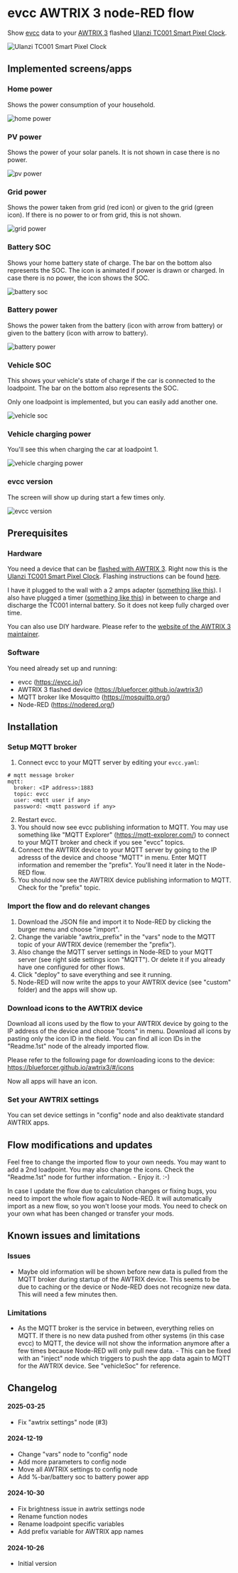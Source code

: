 # evcc AWTRIX 3 node-RED flow
Show [evcc](https://evcc.io/) data to your [AWTRIX 3](https://blueforcer.github.io/awtrix3/) flashed [Ulanzi TC001 Smart Pixel Clock](https://www.ulanzi.de/products/ulanzi-pixel-smart-uhr-2882?ref=stnk).

![Ulanzi TC001 Smart Pixel Clock](img/awtrix-evcc-tc001.jpg)

## Implemented screens/apps

### Home power

Shows the power consumption of your household.

![home power](img/awtrix-evcc-homePower.png)

### PV power

Shows the power of your solar panels. It is not shown in case there is no power.

![pv power](img/awtrix-evcc-pvPower.png)

### Grid power

Shows the power taken from grid (red icon) or given to the grid (green icon). If there is no power to or from grid, this is not shown.

![grid power](img/awtrix-evcc-gridPower.png)

### Battery SOC

Shows your home battery state of charge. The bar on the bottom also represents the SOC. The icon is animated if power is drawn or charged. In case there is no power, the icon shows the SOC.

![battery soc](img/awtrix-evcc-batterySoc.png)

### Battery power

Shows the power taken from the battery (icon with arrow from battery) or given to the battery (icon with arrow to battery).

![battery power](img/awtrix-evcc-batteryPower.png)

### Vehicle SOC

This shows your vehicle's state of charge if the car is connected to the loadpoint. The bar on the bottom also represents the SOC.

Only one loadpoint is implemented, but you can easily add another one.

![vehicle soc](img/awtrix-evcc-vehicleSoc.png)

### Vehicle charging power

You'll see this when charging the car at loadpoint 1.

![vehicle charging power](img/awtrix-evcc-chargePower.png)

### evcc version

The screen will show up during start a few times only.

![evcc version](img/awtrix-evcc-evccVersion.png)

## Prerequisites

### Hardware

You need a device that can be [flashed with AWTRIX 3](https://blueforcer.github.io/awtrix3/). Right now this is the [Ulanzi TC001 Smart Pixel Clock](https://www.ulanzi.de/products/ulanzi-pixel-smart-uhr-2882?ref=stnk). Flashing instructions can be found [here](https://blueforcer.github.io/awtrix3/#/quickstart).

I have it plugged to the wall with a 2 amps adapter ([something like this](https://amzn.to/3YOrcql)). I also have plugged a timer ([something like this](https://amzn.to/4fgebLm)) in between to charge and discharge the TC001 internal battery. So it does not keep fully charged over time.

You can also use DIY hardware. Please refer to the [website of the AWTRIX 3 maintainer](https://blueforcer.github.io/awtrix3/).

### Software

You need already set up and running:
- evcc (https://evcc.io/)
- AWTRIX 3 flashed device (https://blueforcer.github.io/awtrix3/)
- MQTT broker like Mosquitto (https://mosquitto.org/)
- Node-RED (https://nodered.org/)

## Installation

### Setup MQTT broker
1. Connect evcc to your MQTT server by editing your `evcc.yaml`:
```
# mqtt message broker
mqtt:
  broker: <IP address>:1883
  topic: evcc
  user: <mqtt user if any>
  password: <mqtt password if any>
```
2. Restart evcc.
3. You should now see evcc publishing information to MQTT. You may use something like "MQTT Explorer" (https://mqtt-explorer.com/) to connect to your MQTT broker and check if you see "evcc" topics. 
4. Connect the AWTRIX device to your MQTT server by going to the IP adresss of the device and choose "MQTT" in menu. Enter MQTT information and remember the "prefix". You'll need it later in the Node-RED flow.
5. You should now see the AWTRIX device publishing information to MQTT. Check for the "prefix" topic. 

### Import the flow and do relevant changes

1. Download the JSON file and import it to Node-RED by clicking the burger menu and choose "import".
2. Change the variable "awtrix_prefix" in the "vars" node to the MQTT topic of your AWTRIX device (remember the "prefix").
3. Also change the MQTT server settings in Node-RED to your MQTT server (see right side settings icon "MQTT"). Or delete it if you already have one configured for other flows.
4. Click "deploy" to save everything and see it running.
5. Node-RED will now write the apps to your AWTRIX device (see "custom" folder) and the apps will show up.

### Download icons to the AWTRIX device

Download all icons used by the flow to your AWTRIX device by going to the IP address of the device and choose "Icons" in menu. Download all icons by pasting only the icon ID in the field. You can find all icon IDs in the "Readme.1st" node of the already imported flow.

Please refer to the following page for downloading icons to the device:
https://blueforcer.github.io/awtrix3/#/icons

Now all apps will have an icon.

### Set your AWTRIX settings

You can set device settings in "config" node and also deaktivate standard AWTRIX apps.

## Flow modifications and updates

Feel free to change the imported flow to your own needs. You may want to add a 2nd loadpoint. You may also change the icons. Check the "Readme.1st" node for further information. - Enjoy it. :-)

In case I update the flow due to calculation changes or fixing bugs, you need to import the whole flow again to Node-RED. It will automatically import as a new flow, so you won't loose your mods. You need to check on your own what has been changed or transfer your mods.

## Known issues and limitations

### Issues

- Maybe old information will be shown before new data is pulled from the MQTT broker during startup of the AWTRIX device. This seems to be due to caching or the device or Node-RED does not recognize new data. This will need a few minutes then.

### Limitations

- As the MQTT broker is the service in between, everything relies on MQTT. If there is no new data pushed from other systems (in this case evcc) to MQTT, the device will not show the information anymore after a few times because Node-RED will only pull new data. - This can be fixed with an "inject" node which triggers to push the app data again to MQTT for the AWTRIX device. See "vehicleSoc" for reference.

## Changelog

#### 2025-03-25

- Fix "awtrix settings" node (#3)

#### 2024-12-19

- Change "vars" node to "config" node
- Add more parameters to config node
- Move all AWTRIX settings to config node
- Add %-bar/battery soc to battery power app

#### 2024-10-30

- Fix brightness issue in awtrix settings node
- Rename function nodes
- Rename loadpoint specific variables
- Add prefix variable for AWTRIX app names

#### 2024-10-26

- Initial version